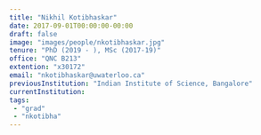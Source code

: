 ```yaml
---
title: "Nikhil Kotibhaskar"
date: 2017-09-01T00:00:00-00:00
draft: false
image: "images/people/nkotibhaskar.jpg"
tenure: "PhD (2019 - ), MSc (2017-19)"
office: "QNC B213"
extention: "x30172"
email: "nkotibhaskar@uwaterloo.ca"
previousInstitution: "Indian Institute of Science, Bangalore"
currentInstitution: 
tags:
 - "grad"
 - "nkotibha"
---
```


